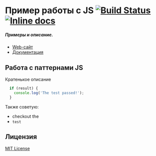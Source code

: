 # Пример работы с JS [![Build Status](https://test/master)](http://test/zr) [![Inline docs](http://test/master)](http://test/zr)

##### Примеры и описание.

- [Web-сайт](http://www.test.com)
- [Документация](http://www.test.com/docs/)

## Работа с паттернами JS

Кратенькое описание

```javascript
  if (result) {
    console.log('The test passed!');
  }
```
Также советую:
* checkout the
* `test`

## Лицензия

[MIT License](http://opensource.org/licenses/MIT)
